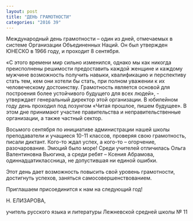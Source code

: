 ```yaml
---
layout: post
title: "ДЕНЬ ГРАМОТНОСТИ"
categories: "2016 39"
---
```


Международный день грамотности – один из дней, отмечаемых в системе Организации Объединенных Наций. Он был утвержден ЮНЕСКО в 1966 году, и проходит 8 сентября.

«С этого времени мир сильно изменился, однако мы как никогда преисполнены решимости предоставить каждой женщине и каждому мужчине возможность получить навыки, квалификацию и перспективу стать тем, кем они хотели бы стать, при полном уважении к их человеческому достоинству. Грамотность является основой для построения более устойчивого будущего для всех людей», - утверждает генеральный директор этой организации. В юбилейном году день проходил под лозунгом «Читая прошлое, пишем будущее». В этом дне принимают участие правительства и неправительственные организации, а также частный сектор.

Восьмого сентября по инициативе администрации нашей школы преподаватели и учащиеся 10-11 классов, проверяя свою грамотность, писали диктант. Кого-то ждал успех, а кого-то – огорчение, разочарование. Эмоций было море! Среди учителей отличилась Ольга Валентиновна Вьюгина, а среди ребят – Ксения Абрамова, одиннадцатиклассница, не допустившая ни единой ошибки.

Этот день дает возможность повысить свой уровень грамотности, достигнуть успехов, заняться самосовершенствованием.

Приглашаем присоединится к нам на следующий год!

Н. ЕЛИЗАРОВА,

учитель русского языка и литературы Лежневской средней школы № 11


